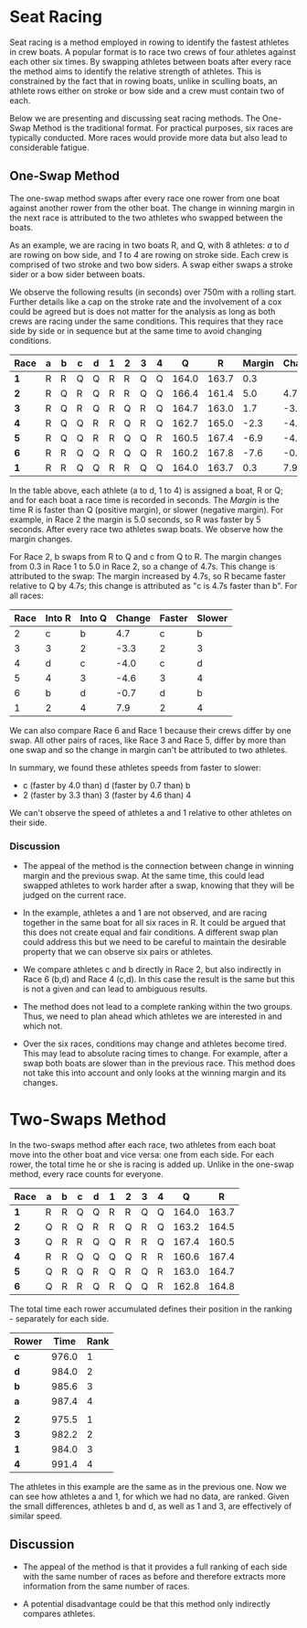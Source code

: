 
# Seat Racing

Seat racing is a method employed in rowing to identify the fastest
athletes in crew boats. A popular format is to race two crews of four
athletes against each other six times. By swapping athletes between
boats after every race the method aims to identify the relative strength
of athletes. This is constrained by the fact that in rowing boats,
unlike in sculling boats, an athlete rows either on stroke or bow side
and a crew must contain two of each.

Below we are presenting and discussing seat racing methods. The One-Swap
Method is the traditional format. For practical purposes, six races are
typically conducted. More races would provide more data but also lead to
considerable fatigue.

## One-Swap Method

The one-swap method swaps after every race one rower from one boat against
another rower from the other boat. The change in winning margin in the
next race is attributed to the two athletes who swapped between the
boats.

As an example, we are racing in two boats R, and Q, with 8 athletes: _a_
to _d_ are rowing on bow side, and _1_ to _4_ are rowing on stroke side.
Each crew is comprised of two stroke and two bow siders. A swap either
swaps a stroke sider or a bow sider between boats.

We observe the following results (in seconds) over 750m with a rolling
start. Further details like a cap on the stroke rate and the involvement
of a cox could be agreed but is does not matter for the analysis as long
as both crews are racing under the same conditions. This requires that
they race side by side or in sequence but at the same time to avoid
changing conditions.

|**Race**|**a**|**b**|**c**|**d**|**1**|**2**|**3**|**4**|**Q**   |**R**   |**Margin**|**Change**|
|--------|-----|-----|-----|-----|-----|-----|-----|-----|--------|--------|----------|----------|
|**1**   |R    |R    |Q    |Q    |R    |R    |Q    |Q    |164.0   |163.7   |0.3       |          |
|**2**   |R    |Q    |R    |Q    |R    |R    |Q    |Q    |166.4   |161.4   |5.0       |4.7       |
|**3**   |R    |Q    |R    |Q    |R    |Q    |R    |Q    |164.7   |163.0   |1.7       |\-3.3     |
|**4**   |R    |Q    |Q    |R    |R    |Q    |R    |Q    |162.7   |165.0   |\-2.3     |\-4.0     |
|**5**   |R    |Q    |Q    |R    |R    |Q    |Q    |R    |160.5   |167.4   |\-6.9     |\-4.6     |
|**6**   |R    |R    |Q    |Q    |R    |Q    |Q    |R    |160.2   |167.8   |\-7.6     |\-0.7     |
|**1**   |R    |R    |Q    |Q    |R    |R    |Q    |Q    |164.0   |163.7   |0.3       |7.9       |

In the table above, each athlete (a to d, 1 to 4) is assigned a boat, R
or Q; and for each boat a race time is recorded in seconds. The *Margin*
is the time R is faster than Q (positive margin), or slower (negative
margin). For example, in Race 2 the margin is 5.0 seconds, so R was
faster by 5 seconds.  After every race two athletes swap boats. We
observe how the margin changes.

For Race 2, b swaps from R to Q and c from Q to R.  The margin changes
from 0.3 in Race 1 to 5.0 in Race 2, so a change of 4.7s. This change is
attributed to the swap: The margin increased by 4.7s, so R became faster
relative to Q by 4.7s; this change is attributed as "c is 4.7s faster
than b". For all races:

| **Race** | **Into R** | **Into Q** | **Change** | **Faster** | **Slower** |
| -------- | ---------- | ---------- | ---------- | ---------- | ---------- |
| 2        | c          | b          | 4.7        | c          | b          |
| 3        | 3          | 2          | \-3.3      | 2          | 3          |
| 4        | d          | c          | \-4.0      | c          | d          |
| 5        | 4          | 3          | \-4.6      | 3          | 4          |
| 6        | b          | d          | \-0.7      | d          | b          |
| 1        | 2          | 4          | 7.9        | 2          | 4          |

We can also compare Race 6 and Race 1 because their crews differ by one
swap.  All other pairs of races, like Race 3 and Race 5, differ by more
than one swap and so the change in margin can't be attributed to two
athletes.

In summary, we found these athletes speeds from faster to slower:

* c (faster by 4.0 than) d (faster by 0.7 than) b
* 2 (faster by 3.3 than) 3 (faster by 4.6 than) 4

We can't observe the speed of athletes a and 1 relative to other
athletes on their side.

### Discussion

* The appeal of the method is the connection between change in winning
  margin and the previous swap. At the same time, this could lead
  swapped athletes to work harder after a swap, knowing that they will
  be judged on the current race.

* In the example, athletes a and 1 are not observed, and are racing
  together in the same boat for all six races in R. It could be argued 
  that this does not create equal and fair conditions. A different swap
  plan could address this but we need to be careful to maintain the
  desirable property that we can observe six pairs or athletes. 

* We compare athletes c and b directly in Race 2, but also indirectly in
  Race 6 (b,d) and Race 4 (c,d). In this case the result is the same
  but this is not a given and can lead to ambiguous results.

* The method does not lead to a complete ranking within the two groups.
  Thus, we need to plan ahead which athletes we are interested in and
  which not.

* Over the six races, conditions may change and athletes become tired.
  This may lead to absolute racing times to change. For example,
  after a swap both boats are slower than in the previous race. This
  method does not take this into account and only looks at the winning
  margin and its changes.

# Two-Swaps Method

In the two-swaps method after each race, two athletes from each boat
move into the other boat and vice versa: one from each side. For each
rower, the total time he or she is racing is added up. Unlike in the
one-swap method, every race counts for everyone.

| **Race** | **a** | **b** | **c** | **d** | **1** | **2** | **3** | **4** | **Q** | **R** |
| -------- | ----- | ----- | ----- | ----- | ----- | ----- | ----- | ----- | ----- | ----- |
| **1**    | R     | R     | Q     | Q     | R     | R     | Q     | Q     | 164.0 | 163.7 |
| **2**    | Q     | R     | Q     | R     | R     | Q     | R     | Q     | 163.2 | 164.5 |
| **3**    | Q     | R     | R     | Q     | Q     | R     | R     | Q     | 167.4 | 160.5 |
| **4**    | R     | R     | Q     | Q     | Q     | Q     | R     | R     | 160.6 | 167.4 |
| **5**    | Q     | R     | Q     | R     | Q     | R     | Q     | R     | 163.0 | 164.7 |
| **6**    | Q     | R     | R     | Q     | R     | Q     | Q     | R     | 162.8 | 164.8 |

The total time each rower accumulated defines their position in the
ranking - separately for each side.

| **Rower** | **Time** | **Rank** |
| --------- | -------- | -------- |
| **c**     | 976.0    | 1        |
| **d**     | 984.0    | 2        |
| **b**     | 985.6    | 3        |
| **a**     | 987.4    | 4        |
|           |          |          |
| **2**     | 975.5    | 1        |
| **3**     | 982.2    | 2        |
| **1**     | 984.0    | 3        |
| **4**     | 991.4    | 4        |

The athletes in this example are the same as in the previous one. Now we
can see how athletes a and 1, for which we had no data, are ranked.
Given the small differences, athletes b and d, as well as 1 and 3, are
effectively of similar speed.

## Discussion

* The appeal of the method is that it provides a full ranking of each
  side with the same number of races as before and therefore extracts
  more information from the same number of races.

* A potential disadvantage could be that this method only indirectly
  compares athletes. 

